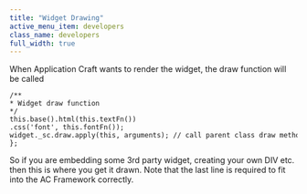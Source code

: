 ```yaml
---
title: "Widget Drawing"
active_menu_item: developers
class_name: developers
full_width: true
---
```



When Application Craft wants to render the widget, the draw function will be called

    /**
    * Widget draw function
    */
    this.base().html(this.textFn())
    .css('font', this.fontFn());
    widget._sc.draw.apply(this, arguments); // call parent class draw method (required)
    };
   

So if you are embedding some 3rd party widget, creating your own DIV etc. then this is where you get it drawn. Note that the last line is required to fit into the AC Framework correctly.


